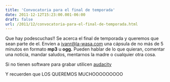 ```yaml
---
title: 'Convocatoria para el final de temporada'
date: 2011-12-12T15:23:00.001-06:00
draft: false
url: /2011/12/convocatoria-para-el-final-de-temporada.html
---
```


Que hay podescuchas!! Se acerca el final de temporada y queremos que sean parte de el. Envíen a [ivanr@la-wasa.com](mailto:ivanr@la-wasa.com) una cápsula de no más de 5 minutos en formato **mp3** u **ogg.** Pueden hablar de lo que quieran, comentar una noticia, mandar saludos, mentarnos la madre o cualquier otra cosa.  
  
Si no tienen software para grabar utilicen [audacity](http://audacity.sourceforge.net/)  
  
Y recuerden que LOS QUEREMOS MUCHOOOOOOOOO